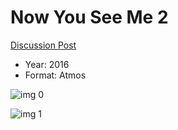 # Now You See Me 2

[Discussion Post](https://www.avsforum.com/threads/bass-eq-for-filtered-movies.2995212/post-56775600)

* Year: 2016
* Format: Atmos

![img 0](https://i.imgur.com/zfhuljt.jpg)

![img 1](https://i.imgur.com/9JC5b9Q.png)

